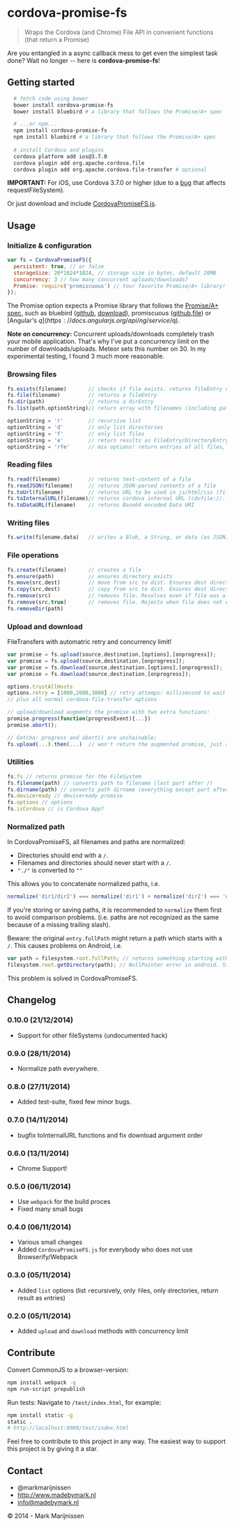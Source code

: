 cordova-promise-fs
==========
> Wraps the Cordova (and Chrome) File API in convenient functions (that return a Promise)

Are you entangled in a async callback mess to get even the simplest task done? Wait no longer -- here is **cordova-promise-fs**!

## Getting started

```bash
  # fetch code using bower
  bower install cordova-promise-fs
  bower install bluebird # a library that follows the Promise/A+ spec

  # ...or npm...
  npm install cordova-promise-fs
  npm install bluebird # a library that follows the Promise/A+ spec
  
  # install Cordova and plugins
  cordova platform add ios@3.7.0
  cordova plugin add org.apache.cordova.file
  cordova plugin add org.apache.cordova.file-transfer # optional
```

**IMPORTANT:** For iOS, use Cordova 3.7.0 or higher (due to a [bug](https://github.com/AppGyver/steroids/issues/534) that affects requestFileSystem).

Or just download and include [CordovaPromiseFS.js](https://raw.githubusercontent.com/markmarijnissen/cordova-promise-fs/master/dist/CordovaPromiseFS.js).

## Usage

### Initialize & configuration
```javascript
var fs = CordovaPromiseFS({
  persistent: true, // or false
  storageSize: 20*1024*1024, // storage size in bytes, default 20MB 
  concurrency: 3 // how many concurrent uploads/downloads?
  Promise: require('promiscuous') // Your favorite Promise/A+ library! 
});
```

The Promise option expects a Promise library that follows the [Promise/A+ spec](https://promisesaplus.com/), such as bluebird ([github](https://github.com/petkaantonov/bluebird), [download](https://raw.githubusercontent.com/markmarijnissen/cordova-app-loader/master/www/lib/bluebird.js)), promiscuous ([github](https://github.com/RubenVerborgh/promiscuous),[file](https://raw.githubusercontent.com/RubenVerborgh/promiscuous/master/promiscuous.js)) or [Angular's $q](https://docs.angularjs.org/api/ng/service/$q).

**Note on concurrency:** Concurrent uploads/downloads completely trash your mobile application. That's why I've put a concurrency limit on the number of downloads/uploads. Meteor sets this number on 30. In my experimental testing, I found 3 much more reasonable.

### Browsing files
```javascript
fs.exists(filename)       // checks if file exists. returns fileEntry or false.
fs.file(filename)         // returns a fileEntry
fs.dir(path)              // returns a dirEntry
fs.list(path,optionString)// return array with filenames (including path)

optionString = 'r'        // recursive list
optionString = 'd'        // only list directories
optionString = 'f'        // only list files
optionString = 'e'        // return results as FileEntry/DirectoryEntry (instead as path-string)
optionString = 'rfe'      // mix options! return entries of all files, recursively
```

### Reading files
```javascript
fs.read(filename)         // returns text-content of a file
fs.readJSON(filename)     // returns JSON-parsed contents of a file
fs.toUrl(filename)        // returns URL to be used in js/html/css (file://....)
fs.toInternalURL(filename)// returns cordova internal URL (cdvfile://....)
fs.toDataURL(filename)    // returns Base64 encoded Data URI
```

### Writing files
```javascript
fs.write(filename,data)   // writes a Blob, a String, or data (as JSON). Ensures directory exists.
```

### File operations
```javascript
fs.create(filename)       // creates a file
fs.ensure(path)           // ensures directory exists
fs.move(src,dest)         // move from src to dist. Ensures dest directory exists.
fs.copy(src,dest)         // copy from src to dist. Ensures dest directory exists.
fs.remove(src)            // removes file. Resolves even if file was already removed.
fs.remove(src,true)       // removes file. Rejects when file does not exist.
fs.removeDir(path)
```

### Upload and download

FileTransfers with automatric retry and concurrency limit!

```javascript
var promise = fs.upload(source,destination,[options],[onprogress]);
var promise = fs.upload(source,destination,[onprogress]);
var promise = fs.download(source,destination,[options],[onprogress]);
var promise = fs.download(source,destination,[onprogress]);

options.trustAllHosts
options.retry = [1000,2000,3000] // retry attemps: millisecond to wait before trying again.
// plus all normal cordova-file-transfer options

// upload/download augments the promise with two extra functions:
promise.progress(function(progressEvent){...})
promise.abort();

// Gotcha: progress and abort() are unchainable; 
fs.upload(...).then(...)  // won't return the augmented promise, just an ordinary one!
```

### Utilities
```javascript
fs.fs // returns promise for the FileSystem
fs.filename(path) // converts path to filename (last part after /)
fs.dirname(path) // converts path dirname (everything except part after last /)
fs.deviceready // deviceready promise
fs.options // options
fs.isCordova // is Cordova App?
```

### Normalized path

In CordovaPromiseFS, all filenames and paths are normalized:

* Directories should end with a `/`.
* Filenames and directories should never start with a `/`.
* `"./"` is converted to `""`

This allows you to concatenate normalized paths, i.e.
```javascript
normalize('dir1/dir2') === normalize('dir1') + normalize('dir2') === 'dir1/dir2/';
```

If you're storing or saving paths, it is recommended to `normalize` them first to avoid comparison problems. (i.e. paths are not recognized as the same because of a missing trailing slash).

Beware: the original `entry.fullPath` might return a path which starts with a `/`. This causes problems on Android, i.e.

```javascript
var path = filesystem.root.fullPath; // returns something starting with a `/`
filesystem.root.getDirectory(path); // NullPointer error in android. Stupid!
```

This problem is solved in CordovaPromiseFS.

## Changelog

### 0.10.0 (21/12/2014)

* Support for other fileSystems (undocumented hack)

### 0.9.0 (28/11/2014)

* Normalize path everywhere.

### 0.8.0 (27/11/2014)

* Added test-suite, fixed few minor bugs.

### 0.7.0 (14/11/2014)

* bugfix toInternalURL functions and fix download argument order

### 0.6.0 (13/11/2014)

* Chrome Support!

### 0.5.0 (06/11/2014)

* Use `webpack` for the build proces
* Fixed many small bugs

### 0.4.0 (06/11/2014)

* Various small changes
* Added `CordovaPromiseFS.js` for everybody who does not use Browserify/Webpack

### 0.3.0 (05/11/2014)

* Added `list` options (list `r`ecursively, only `f`iles, only `d`irectories, return result as `e`ntries)

### 0.2.0 (05/11/2014)

* Added `upload` and `download` methods with concurrency limit

## Contribute

Convert CommonJS to a browser-version:
```bash
npm install webpack -g
npm run-script prepublish
```

Run tests: Navigate to `/test/index.html`, for example:
```bash
npm install static -g
static .
# http://localhost:8080/test/index.html
```

Feel free to contribute to this project in any way. The easiest way to support this project is by giving it a star.

## Contact
-   @markmarijnissen
-   http://www.madebymark.nl
-   info@madebymark.nl

© 2014 - Mark Marijnissen